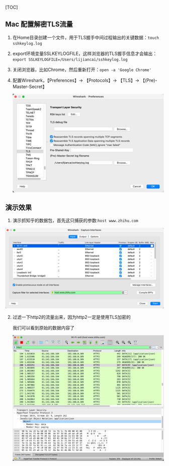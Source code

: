 <!-- toc -->

[TOC]

## Mac 配置解密TLS流量

1. 在Home目录创建一个文件，用于TLS握手中间过程输出的关键数据：`touch sshkeylog.log`

2. export环境变量SSLKEYLOGFILE，这样浏览器的TLS握手信息才会输出：`export SSLKEYLOGFILE=/Users/lijiancai/sshkeylog.log`

3. 关闭浏览器，比如Chrome，然后重新打开：`open -a 'Google Chrome'`

4. 配置Wireshark，【Preferences】-> 【Protocols】-> 【TLS】-> 【(Pre)-Master-Secret】

   ![image-20201221213132462](image/image-20201221213132462.png)



## 演示效果

1. 演示抓知乎的数据包，首先这只捕获的参数:`host www.zhihu.com`

![image-20201221213714543](image/image-20201221213714543.png)

2. 过滤一下http2的流量出来，因为http2一定是使用TLS加密的

   我们可以看到原始的数据内容了

   ![image-20201221214048935](image/image-20201221214048935.png)